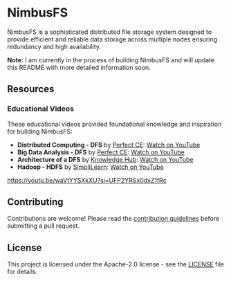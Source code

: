 # NimbusFS

NimbusFS is a sophisticated distributed file storage system designed to provide efficient and reliable data storage across multiple nodes ensuring redundancy and high availability.

**Note:** I am currently in the process of building NimbusFS and will update this README with more detailed information soon.

## Resources

### Educational Videos

These educational videos provided foundational knowledge and inspiration for building NimbusFS:

- **Distributed Computing - DFS** by [Perfect CE](https://www.youtube.com/@perfectcomputerengineer): [Watch on YouTube](https://youtu.be/Xhi3hqbiXNM)
- **Big Data Analysis - DFS** by [Perfect CE](https://www.youtube.com/@perfectcomputerengineer): [Watch on YouTube](https://youtu.be/McTWc6N-pBg)
- **Architecture of a DFS** by [Knowledge Hub](https://www.youtube.com/@knowledgehub9741): [Watch on YouTube](https://youtu.be/QmNlluPbEEk)
- **Hadoop - HDFS** by [SimpliLearn](https://www.youtube.com/@SimplilearnOfficial): [Watch on YouTube](https://youtu.be/6apXsm_25s0)

https://youtu.be/waVtYYSXkXU?si=UFP2YRSx0dxZ1fRc

## Contributing

Contributions are welcome! Please read the [contribution guidelines](CONTRIBUTING.md) before submitting a pull request.

## License

This project is licensed under the Apache-2.0 license - see the [LICENSE](LICENSE) file for details.
